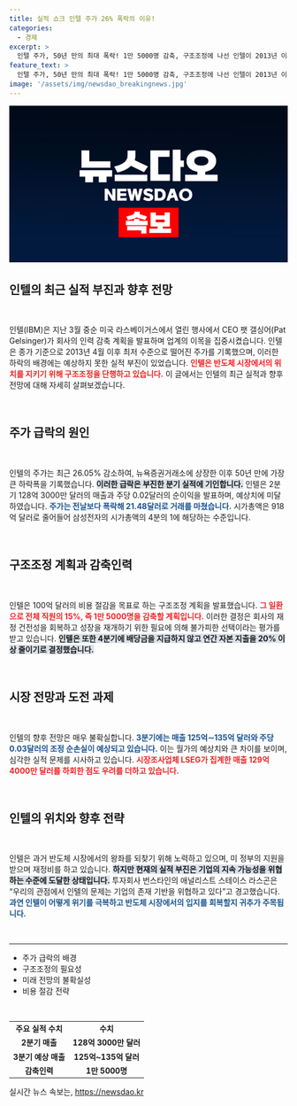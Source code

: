 ```yaml
---
title: 실적 쇼크 인텔 주가 26% 폭락의 이유!
categories:
  - 경제
excerpt: >
  인텔 주가, 50년 만의 최대 폭락! 1만 5000명 감축, 구조조정에 나선 인텔이 2013년 이후 최저 수준으로 떨어지며 반도체 시장의 위기에 직면했습니다. 과연 인텔의 미래는?
feature_text: >
  인텔 주가, 50년 만의 최대 폭락! 1만 5000명 감축, 구조조정에 나선 인텔이 2013년 이후 최저 수준으로 떨어지며 반도체 시장의 위기에 직면했습니다. 과연 인텔의 미래는?
image: '/assets/img/newsdao_breakingnews.jpg'
---
```


<p><img src="/assets/img/newsdao_breakingnews.jpg" alt="bookingtag 속보" /></p>

<h2 data-ke-size="size26">인텔의 최근 실적 부진과 향후 전망</h2>

<p data-ke-size="size16">&nbsp;</p>

<p>인텔(IBM)은 지난 3월 중순 미국 라스베이거스에서 열린 행사에서 CEO 팻 갤싱어(Pat Gelsinger)가 회사의 인력 감축 계획을 발표하며 업계의 이목을 집중시켰습니다. 인텔은 종가 기준으로 2013년 4월 이후 최저 수준으로 떨어진 주가를 기록했으며, 이러한 하락의 배경에는 예상하지 못한 실적 부진이 있었습니다. <b><span style="color: #ee2323;">인텔은 반도체 시장에서의 위치를 지키기 위해 구조조정을 단행하고 있습니다.</span></b> 이 글에서는 인텔의 최근 실적과 향후 전망에 대해 자세히 살펴보겠습니다.</p>

<p data-ke-size="size16">&nbsp;</p>

<h2 data-ke-size="size26">주가 급락의 원인</h2>

<p data-ke-size="size16">&nbsp;</p>

<p>인텔의 주가는 최근 26.05% 감소하여, 뉴욕증권거래소에 상장한 이후 50년 만에 가장 큰 하락폭을 기록했습니다. <b><span style="background-color: #21538527;">이러한 급락은 부진한 분기 실적에 기인합니다.</span></b> 인텔은 2분기 128억 3000만 달러의 매출과 주당 0.02달러의 순이익을 발표하며, 예상치에 미달하였습니다. <b><span style="color: #1a5490;">주가는 전날보다 폭락해 21.48달러로 거래를 마쳤습니다.</span></b> 시가총액은 918억 달러로 줄어들어 삼성전자의 시가총액의 4분의 1에 해당하는 수준입니다.</p>

<p data-ke-size="size16">&nbsp;</p>

<h2 data-ke-size="size26">구조조정 계획과 감축인력</h2>

<p data-ke-size="size16">&nbsp;</p>

<p>인텔은 100억 달러의 비용 절감을 목표로 하는 구조조정 계획을 발표했습니다. <b><span style="color: #ee2323;">그 일환으로 전체 직원의 15%, 즉 1만 5000명을 감축할 계획입니다.</span></b> 이러한 결정은 회사의 재정 건전성을 회복하고 성장을 재개하기 위한 필요에 의해 불가피한 선택이라는 평가를 받고 있습니다. <b><span style="background-color: #21538527;">인텔은 또한 4분기에 배당금을 지급하지 않고 연간 자본 지출을 20% 이상 줄이기로 결정했습니다.</span></b></p>

<p data-ke-size="size16">&nbsp;</p>

<h2 data-ke-size="size26">시장 전망과 도전 과제</h2>

<p data-ke-size="size16">&nbsp;</p>

<p>인텔의 향후 전망은 매우 불확실합니다. <b><span style="color: #1a5490;">3분기에는 매출 125억∼135억 달러와 주당 0.03달러의 조정 순손실이 예상되고 있습니다.</span></b> 이는 월가의 예상치와 큰 차이를 보이며, 심각한 실적 문제를 시사하고 있습니다. <b><span style="color: #ee2323;">시장조사업체 LSEG가 집계한 매출 129억 4000만 달러를 하회한 점도 우려를 더하고 있습니다.</span></b></p>

<p data-ke-size="size16">&nbsp;</p>

<h2 data-ke-size="size26">인텔의 위치와 향후 전략</h2>

<p data-ke-size="size16">&nbsp;</p>

<p>인텔은 과거 반도체 시장에서의 왕좌를 되찾기 위해 노력하고 있으며, 미 정부의 지원을 받으며 재정비를 하고 있습니다. <b><span style="background-color: #21538527;">하지만 현재의 실적 부진은 기업의 지속 가능성을 위협하는 수준에 도달한 상태입니다.</span></b> 투자회사 번스타인의 애널리스트 스테이스 라스곤은 “우리의 관점에서 인텔의 문제는 기업의 존재 기반을 위협하고 있다”고 경고했습니다. <b><span style="color: #1a5490;">과연 인텔이 어떻게 위기를 극복하고 반도체 시장에서의 입지를 회복할지 귀추가 주목됩니다.</span></b></p>

<p data-ke-size="size16">&nbsp;</p>

<hr />

<ul>
<li>주가 급락의 배경</li>
<li>구조조정의 필요성</li>
<li>미래 전망의 불확실성</li>
<li>비용 절감 전략</li>
</ul>

<p data-ke-size="size16">&nbsp;</p>

<table>
<tr>
<td style="text-align: center; height: 17px;"><b>주요 실적 수치</b></td>
<td style="text-align: center; height: 17px;"><b>수치</b></td>
</tr>
<tr>
<td style="text-align: center; height: 17px;"><b>2분기 매출</b></td>
<td style="text-align: center; height: 17px;"><b>128억 3000만 달러</b></td>
</tr>
<tr>
<td style="text-align: center; height: 17px;"><b>3분기 예상 매출</b></td>
<td style="text-align: center; height: 17px;"><b>125억~135억 달러</b></td>
</tr>
<tr>
<td style="text-align: center; height: 17px;"><b>감축인력</b></td>
<td style="text-align: center; height: 17px;"><b>1만 5000명</b></td>
</tr>
</table>
실시간 뉴스 속보는, <a href="https://newsdao.kr" rel="dofollow">https://newsdao.kr</a>


